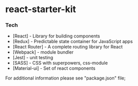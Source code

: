 # react-starter-kit

### Tech

* [React] - Library for building components
* [Redux] - Predictable state container for JavaScript apps
* [React Router] - A complete routing library for React
* [Webpack] - module bundler
* [Jest] - unit testing
* [SASS] - CSS with superpowers, css-module
* [Material-ui] - Set of react components

For additional information please see "package.json" file;
